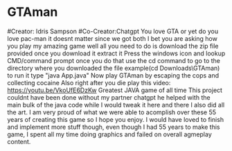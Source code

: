 # GTAman
#Creator: Idris Sampson
#Co-Creator:Chatgpt
You love GTA or yet do you love pac-man  it doesnt matter since we got both
I bet you are asking how you play my amazing game
well all you need to do is download the zip file provided 
once you download it extract it
Press the windows icon and lookup CMD/command prompt
once you do that use the cd command to go to the directory where you downloaded the file example(cd Downloads\GTAman)
to run it type "java App.java"
Now play GTAman by escaping the cops and collecting cocaine
Also right after you die play this video: https://youtu.be/VkoUfE6DzKw
Greatest JAVA game of all time
This project couldnt have been done without my partner chatgpt he helped with the main bulk of the java code while I would tweak it here and there I also did all the art.
I am very proud of what we were able to acomplish over these 55 years of creating this game so I hope you enjoy.
I would have loved to finish and implement more stuff though, even though I had 55 years to make this game, I spent all my time doing graphics and failed on overall agmeplay content.
